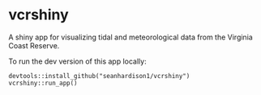 # vcrshiny
A shiny app for visualizing tidal and meteorological data from the Virginia Coast Reserve.

To run the dev version of this app locally:

```
devtools::install_github("seanhardison1/vcrshiny")
vcrshiny::run_app()
```
